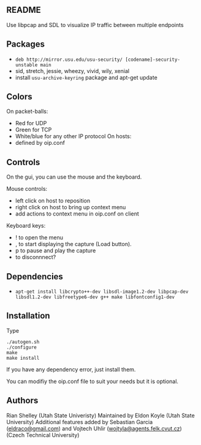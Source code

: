 README
------

Use libpcap and SDL to visualize IP traffic between multiple endpoints

Packages
--------
 * `deb http://mirror.usu.edu/usu-security/ [codename]-security-unstable main`
 * sid, stretch, jessie, wheezy, vivid, wily, xenial
 * install `usu-archive-keyring` package and apt-get update

Colors
------
On packet-balls:
 - Red for UDP
 - Green for TCP
 - White/blue for any other IP protocol
On hosts:
 - defined by oip.conf


Controls
--------
On the gui, you can use the mouse and the keyboard.

Mouse controls:
 - left click on host to reposition
 - right click on host to bring up context menu
 - add actions to context menu in oip.conf on client

Keyboard keys:
 - ! to open the menu
 - , to start displaying the capture (Load button).
 - p to pause and play the capture
 - <ESC> to disconnnect?

Dependencies
------------
 - `apt-get install libcrypto++-dev libsdl-image1.2-dev libpcap-dev libsdl1.2-dev libfreetype6-dev g++ make libfontconfig1-dev`

Installation
------------
Type 
```
./autogen.sh
./configure
make
make install
```

If you have any dependency error, just install them.

You can modifiy the oip.conf file to suit your needs but it is optional.

Authors
-------
Rian Shelley (Utah State Univeristy)
Maintained by Eldon Koyle (Utah State University)
Additional features added by Sebastian Garcia (eldraco@gmail.com) and Vojtech Uhlir (wojtyla@agents.felk.cvut.cz) (Czech Technical University)

